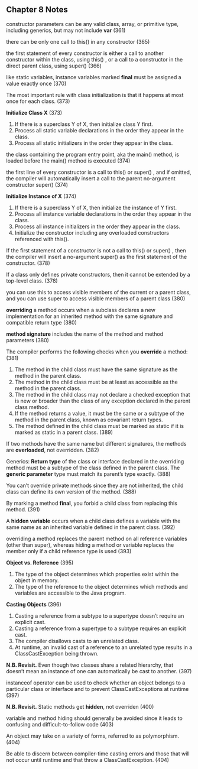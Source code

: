 ## Chapter 8 Notes

constructor parameters can be any valid class, array, or primitive type, including generics, but may not include **var** (361)

there can be only one call to this() in any constructor (365)

the first statement of every constructor is either a call to another constructor within the class, using this() , or a call to a constructor in the direct parent class, using super() (366)

like static variables, instance variables marked **final** must be assigned a value exactly once (370)

The most important rule with class initialization is that it happens at most once for each
class. (373)

**Initialize Class X** (373)
1. If there is a superclass Y of X, then initialize class Y first.
2. Process all static variable declarations in the order they appear in the class.
3. Process all static initializers in the order they appear in the class.

the class containing the program entry point, aka the main() method, is loaded before the main() method is executed (374)

the first line of every constructor is a call to this() or super() , and if omitted, the compiler will automatically insert a call to the parent no-argument constructor super() (374)

**Initialize Instance of X** (374)
1. If there is a superclass Y of X, then initialize the instance of Y first.
2. Process all instance variable declarations in the order they appear in the class.
3. Process all instance initializers in the order they appear in the class.
4. Initialize the constructor including any overloaded constructors referenced with this().

If the first statement of a constructor is not a call to this() or super() , then the compiler will insert a no-argument super() as the first statement of the constructor. (378)

If a class only defines private constructors, then it cannot be extended by a top-level class. (378)

you can use this to access visible members of the current or a parent class, and you can use super to access visible members of a parent class (380)

**overriding** a method occurs when a subclass declares a new implementation for an inherited method with the same signature and compatible return type (380)

**method signature** includes the name of the method and method parameters (380)

The compiler performs the following checks when you **override** a method: (381)
1. The method in the child class must have the same signature as the method in the
   parent class.
2. The method in the child class must be at least as accessible as the method in the
   parent class.
3. The method in the child class may not declare a checked exception that is new or
   broader than the class of any exception declared in the parent class method.
4. If the method returns a value, it must be the same or a subtype of the method in the
   parent class, known as covariant return types.
5. The method defined in the child class must be marked as static if it is marked as
   static in a parent class. (389)
   
If two methods have the same name but different signatures, the methods are **overloaded**, not overridden. (382)

Generics: **Return type** of the class or interface declared in the overriding method must be a subtype of the class defined in the parent class.
The **generic parameter** type must match its parent’s type exactly. (388)

You can’t override private methods since they are not inherited, the child class can define its own version of the method. (388)

By marking a method **final**, you forbid a child class from replacing this method. (391)

A **hidden variable** occurs when a child class defines a variable with the same name as an inherited variable defined in the parent class. (392)

overriding a method replaces the parent method on all reference variables (other than super), whereas hiding a method or variable replaces the member only if a child reference type is used (393)

**Object vs. Reference** (395)

1. The type of the object determines which properties exist within the object in memory.
2. The type of the reference to the object determines which methods and variables are accessible to the Java program.

**Casting Objects** (396)

1. Casting a reference from a subtype to a supertype doesn’t require an explicit cast.
2. Casting a reference from a supertype to a subtype requires an explicit cast.
3. The compiler disallows casts to an unrelated class.
4. At runtime, an invalid cast of a reference to an unrelated type results in a ClassCastException being thrown.

**N.B. Revisit.** Even though two classes share a related hierarchy, that doesn’t mean an instance of one can automatically be cast to another. (397)

instanceof operator can be used to check whether an object belongs to a particular class or interface and to prevent ClassCastExceptions at runtime (397)

**N.B. Revisit.** Static methods get **hidden**, not overriden (400)

variable and method hiding should generally be avoided since it leads to confusing and difficult-to-follow code (403)

An object may take on a variety of forms, referred to as polymorphism. (404)

Be able to discern between compiler-time casting errors and those that will not occur until runtime and that throw a ClassCastException. (404)
